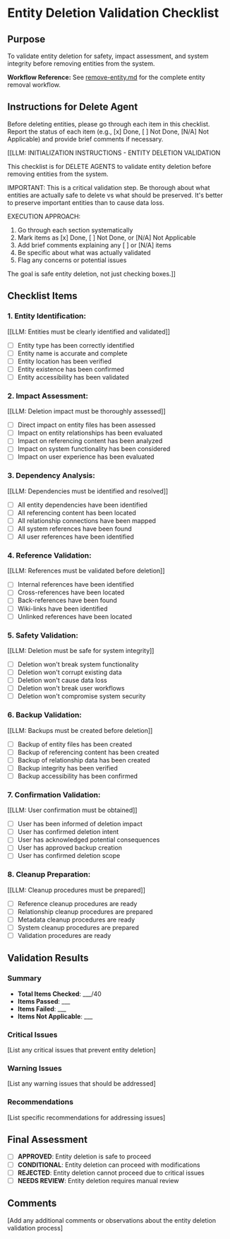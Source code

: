 

# Entity Deletion Validation Checklist

## Purpose

To validate entity deletion for safety, impact assessment, and system integrity before removing entities from the system.

**Workflow Reference:** See [remove-entity.md](../workflows/remove-entity.md) for the complete entity removal workflow.

## Instructions for Delete Agent

Before deleting entities, please go through each item in this checklist. Report the status of each item (e.g., [x] Done, [ ] Not Done, [N/A] Not Applicable) and provide brief comments if necessary.

[[LLM: INITIALIZATION INSTRUCTIONS - ENTITY DELETION VALIDATION

This checklist is for DELETE AGENTS to validate entity deletion before removing entities from the system.

IMPORTANT: This is a critical validation step. Be thorough about what entities are actually safe to delete vs what should be preserved. It's better to preserve important entities than to cause data loss.

EXECUTION APPROACH:

1. Go through each section systematically
2. Mark items as [x] Done, [ ] Not Done, or [N/A] Not Applicable
3. Add brief comments explaining any [ ] or [N/A] items
4. Be specific about what was actually validated
5. Flag any concerns or potential issues

The goal is safe entity deletion, not just checking boxes.]]

## Checklist Items

### 1. **Entity Identification:**

   [[LLM: Entities must be clearly identified and validated]]
   - [ ] Entity type has been correctly identified
   - [ ] Entity name is accurate and complete
   - [ ] Entity location has been verified
   - [ ] Entity existence has been confirmed
   - [ ] Entity accessibility has been validated

### 2. **Impact Assessment:**

   [[LLM: Deletion impact must be thoroughly assessed]]
   - [ ] Direct impact on entity files has been assessed
   - [ ] Impact on entity relationships has been evaluated
   - [ ] Impact on referencing content has been analyzed
   - [ ] Impact on system functionality has been considered
   - [ ] Impact on user experience has been evaluated

### 3. **Dependency Analysis:**

   [[LLM: Dependencies must be identified and resolved]]
   - [ ] All entity dependencies have been identified
   - [ ] All referencing content has been located
   - [ ] All relationship connections have been mapped
   - [ ] All system references have been found
   - [ ] All user references have been identified

### 4. **Reference Validation:**

   [[LLM: References must be validated before deletion]]
   - [ ] Internal references have been identified
   - [ ] Cross-references have been located
   - [ ] Back-references have been found
   - [ ] Wiki-links have been identified
   - [ ] Unlinked references have been located

### 5. **Safety Validation:**

   [[LLM: Deletion must be safe for system integrity]]
   - [ ] Deletion won't break system functionality
   - [ ] Deletion won't corrupt existing data
   - [ ] Deletion won't cause data loss
   - [ ] Deletion won't break user workflows
   - [ ] Deletion won't compromise system security

### 6. **Backup Validation:**

   [[LLM: Backups must be created before deletion]]
   - [ ] Backup of entity files has been created
   - [ ] Backup of referencing content has been created
   - [ ] Backup of relationship data has been created
   - [ ] Backup integrity has been verified
   - [ ] Backup accessibility has been confirmed

### 7. **Confirmation Validation:**

   [[LLM: User confirmation must be obtained]]
   - [ ] User has been informed of deletion impact
   - [ ] User has confirmed deletion intent
   - [ ] User has acknowledged potential consequences
   - [ ] User has approved backup creation
   - [ ] User has confirmed deletion scope

### 8. **Cleanup Preparation:**

   [[LLM: Cleanup procedures must be prepared]]
   - [ ] Reference cleanup procedures are ready
   - [ ] Relationship cleanup procedures are prepared
   - [ ] Metadata cleanup procedures are ready
   - [ ] System cleanup procedures are prepared
   - [ ] Validation procedures are ready

## Validation Results

### Summary
- **Total Items Checked**: ___/40
- **Items Passed**: ___
- **Items Failed**: ___
- **Items Not Applicable**: ___

### Critical Issues
[List any critical issues that prevent entity deletion]

### Warning Issues
[List any warning issues that should be addressed]

### Recommendations
[List specific recommendations for addressing issues]

## Final Assessment

- [ ] **APPROVED**: Entity deletion is safe to proceed
- [ ] **CONDITIONAL**: Entity deletion can proceed with modifications
- [ ] **REJECTED**: Entity deletion cannot proceed due to critical issues
- [ ] **NEEDS REVIEW**: Entity deletion requires manual review

## Comments
[Add any additional comments or observations about the entity deletion validation process]
